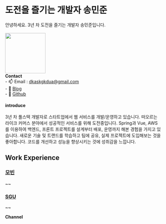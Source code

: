 # 도전을 즐기는 개발자 송민준
안녕하세요. 3년 차 도전을 즐기는 개발자 송민준입니다.<br><br>
<image src="https://user-images.githubusercontent.com/56568571/164507647-f2b57268-aa87-4128-8d80-3c190e0c5ed8.jpg" height="130" width="130">
  <br>
  **Contact**
  <br> - 📫 Email : dkaskgkdua@gmail.com
  <br> - 🌱 [Blog](https://song8420.tistory.com/) 
  <br> - 🌱 [Github](https://github.com/dkaskgkdua)

#### introduce
 3년 차 풀스택 개발자로 스타트업에서 웹 서비스를 개발/운영하고 있습니다. 
 떠오르는 라이크 커머스 분야에서 성공적인 서비스를 위해 도전중입니다.
 Spring과 Vue, AWS를 이용하여 백엔드, 프론트 프로젝트를 설계부터 배포, 운영까지 해본 경험을 가지고 있습니다.
 새로운 기술 및 트랜드를 학습하고 팀에 공유, 실제 프로젝트에 도입해보는 것을 좋아합니다. 코드를 개선하고 성능을 향상시키는 것에 성취감을 느낍니다.

## Work Experience

### [모빈](https://www.mobin-inc.com/)
~~

### [SGU](http://www.sgu.co.kr/summary/summary)
~~

 

 
  **Channel**
